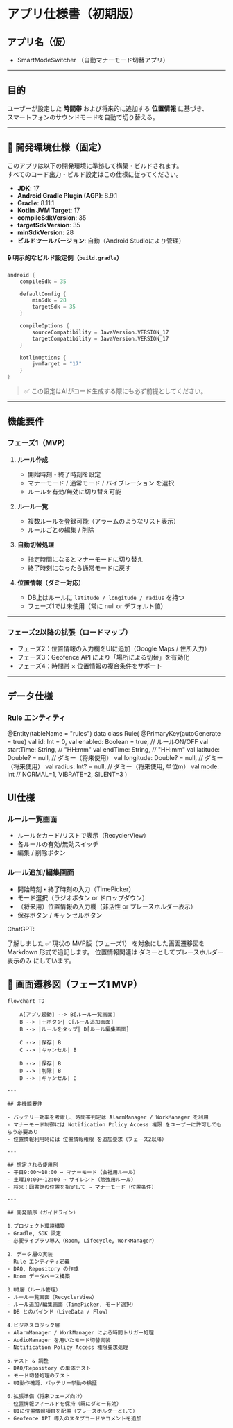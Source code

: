 # アプリ仕様書（初期版）

## アプリ名（仮）
- SmartModeSwitcher 
  （自動マナーモード切替アプリ）

---

## 目的
ユーザーが設定した **時間帯** および将来的に追加する **位置情報** に基づき、  
スマートフォンのサウンドモードを自動で切り替える。

---

## 🧰 開発環境仕様（固定）

このアプリは以下の開発環境に準拠して構築・ビルドされます。  
すべてのコード出力・ビルド設定はこの仕様に従ってください。

- **JDK**: 17  
- **Android Gradle Plugin (AGP)**: 8.9.1  
- **Gradle**: 8.11.1  
- **Kotlin JVM Target**: 17  
- **compileSdkVersion**: 35  
- **targetSdkVersion**: 35  
- **minSdkVersion**: 28  
- **ビルドツールバージョン**: 自動（Android Studioにより管理）

#### 🔒 明示的なビルド設定例（`build.gradle`）

```kotlin
android {
    compileSdk = 35

    defaultConfig {
        minSdk = 28
        targetSdk = 35
    }

    compileOptions {
        sourceCompatibility = JavaVersion.VERSION_17
        targetCompatibility = JavaVersion.VERSION_17
    }

    kotlinOptions {
        jvmTarget = "17"
    }
}
```

> ✅ この設定はAIがコード生成する際にも必ず前提としてください。

---

## 機能要件

### フェーズ1（MVP）
1. **ルール作成**
   - 開始時刻・終了時刻を設定
   - マナーモード / 通常モード / バイブレーション を選択
   - ルールを有効/無効に切り替え可能  

2. **ルール一覧**
   - 複数ルールを登録可能（アラームのようなリスト表示）
   - ルールごとの編集 / 削除  

3. **自動切替処理**
   - 指定時間になるとマナーモードに切り替え
   - 終了時刻になったら通常モードに戻す  

4. **位置情報（ダミー対応）**
   - DB上はルールに `latitude / longitude / radius` を持つ  
   - フェーズ1では未使用（常に null or デフォルト値）

---

### フェーズ2以降の拡張（ロードマップ）
- フェーズ2：位置情報の入力欄をUIに追加（Google Maps / 住所入力）
- フェーズ3：Geofence API により「場所による切替」を有効化
- フェーズ4：時間帯 × 位置情報の複合条件をサポート

---

## データ仕様

### Rule エンティティ

@Entity(tableName = "rules")
data class Rule(
    @PrimaryKey(autoGenerate = true) val id: Int = 0,
    val enabled: Boolean = true,     // ルールON/OFF
    val startTime: String,           // "HH:mm"
    val endTime: String,             // "HH:mm"
    val latitude: Double? = null,    // ダミー（将来使用）
    val longitude: Double? = null,   // ダミー（将来使用）
    val radius: Int? = null,         // ダミー（将来使用, 単位m）
    val mode: Int                    // NORMAL=1, VIBRATE=2, SILENT=3
)

## UI仕様

### ルール一覧画面
- ルールをカード/リストで表示（RecyclerView）
- 各ルールの有効/無効スイッチ
- 編集 / 削除ボタン

### ルール追加/編集画面
- 開始時刻・終了時刻の入力（TimePicker）
- モード選択（ラジオボタン or ドロップダウン）
- （将来用）位置情報の入力欄（非活性 or プレースホルダー表示）
- 保存ボタン / キャンセルボタン

ChatGPT:

了解しました ✅
現状の MVP版（フェーズ1） を対象にした画面遷移図を Markdown 形式で追記します。
位置情報関連は ダミーとしてプレースホルダー表示のみ にしています。

## 📱 画面遷移図（フェーズ1 MVP）

```mermaid
flowchart TD

    A[アプリ起動] --> B[ルール一覧画面]
    B --> |＋ボタン| C[ルール追加画面]
    B --> |ルールをタップ| D[ルール編集画面]

    C --> |保存| B
    C --> |キャンセル| B

    D --> |保存| B
    D --> |削除| B
    D --> |キャンセル| B

---

## 非機能要件

- バッテリー効率を考慮し、時間帯判定は AlarmManager / WorkManager を利用
- マナーモード制御には Notification Policy Access 権限 をユーザーに許可してもらう必要あり
- 位置情報利用時には 位置情報権限 を追加要求（フェーズ2以降）

---

## 想定される使用例
- 平日9:00〜18:00 → マナーモード（会社用ルール）
- 土曜10:00〜12:00 → サイレント（勉強用ルール）
- 将来：図書館の位置を指定して → マナーモード（位置条件）

---

## 開発順序（ガイドライン）

1.プロジェクト環境構築
- Gradle, SDK 設定
- 必要ライブラリ導入（Room, Lifecycle, WorkManager）

2. データ層の実装
- Rule エンティティ定義
- DAO, Repository の作成
- Room データベース構築

3.UI層（ルール管理）
- ルール一覧画面（RecyclerView）
- ルール追加/編集画面（TimePicker, モード選択）
- DB とのバインド（LiveData / Flow）

4.ビジネスロジック層
- AlarmManager / WorkManager による時間トリガー処理
- AudioManager を用いたモード切替実装
- Notification Policy Access 権限要求処理

5.テスト & 調整
- DAO/Repository の単体テスト
- モード切替処理のテスト
- UI動作確認、バッテリー挙動の検証

6.拡張準備（将来フェーズ向け）
- 位置情報フィールドを保持（既にダミー有効）
- UIに位置情報項目を配置（プレースホルダーとして）
- Geofence API 導入のスタブコードやコメントを追加
